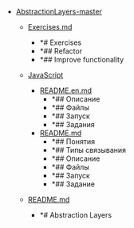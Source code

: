- <a href = "F:\Node_projects\Node_Way\Education\TSH_video\Timur_Video_Node.js\part_5\AbstractionLayers-master\AbstractionLayers-master\cat.AbstractionLayers-master\dir.AbstractionLayers-master.md">AbstractionLayers-master</a>
    - <a href = "F:\Node_projects\Node_Way\Education\TSH_video\Timur_Video_Node.js\part_5\AbstractionLayers-master\AbstractionLayers-master\Exercises.md">Exercises.md</a>
        - *# Exercises
        - *## Refactor
        - *## Improve functionality
    - <a href = "F:\Node_projects\Node_Way\Education\TSH_video\Timur_Video_Node.js\part_5\AbstractionLayers-master\AbstractionLayers-master\JavaScript\cat.JavaScript\dir.JavaScript.md">JavaScript</a>
        - <a href = "F:\Node_projects\Node_Way\Education\TSH_video\Timur_Video_Node.js\part_5\AbstractionLayers-master\AbstractionLayers-master\JavaScript\README.en.md">README.en.md</a>
            - *## Описание
            - *## Файлы
            - *## Запуск
            - *## Задания
        - <a href = "F:\Node_projects\Node_Way\Education\TSH_video\Timur_Video_Node.js\part_5\AbstractionLayers-master\AbstractionLayers-master\JavaScript\README.md">README.md</a>
            - *## Понятия
            - *## Типы связывания
            - *## Описание
            - *## Файлы
            - *## Запуск
            - *## Задание
    
    - <a href = "F:\Node_projects\Node_Way\Education\TSH_video\Timur_Video_Node.js\part_5\AbstractionLayers-master\AbstractionLayers-master\README.md">README.md</a>
        - *# Abstraction Layers
